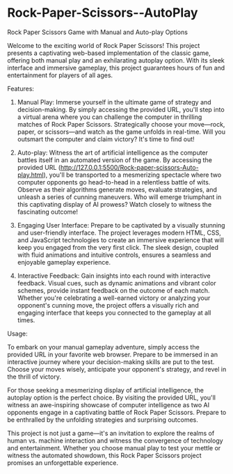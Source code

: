 # Rock-Paper-Scissors--AutoPlay

Rock Paper Scissors Game with Manual and Auto-play Options

Welcome to the exciting world of Rock Paper Scissors! This project presents a captivating web-based implementation of the classic game, offering both manual play and an exhilarating autoplay option. With its sleek interface and immersive gameplay, this project guarantees hours of fun and entertainment for players of all ages.

Features:

1. Manual Play: Immerse yourself in the ultimate game of strategy and decision-making. By simply accessing the provided URL, you'll step into a virtual arena where you can challenge the computer in thrilling matches of Rock Paper Scissors. Strategically choose your move—rock, paper, or scissors—and watch as the game unfolds in real-time. Will you outsmart the computer and claim victory? It's time to find out!

2. Auto-play: Witness the art of artificial intelligence as the computer battles itself in an automated version of the game. By accessing the provided URL (http://127.0.0.1:5500/Rock-paper-scissors-Auto-play.html), you'll be transported to a mesmerizing spectacle where two computer opponents go head-to-head in a relentless battle of wits. Observe as their algorithms generate moves, evaluate strategies, and unleash a series of cunning maneuvers. Who will emerge triumphant in this captivating display of AI prowess? Watch closely to witness the fascinating outcome!

3. Engaging User Interface: Prepare to be captivated by a visually stunning and user-friendly interface. The project leverages modern HTML, CSS, and JavaScript technologies to create an immersive experience that will keep you engaged from the very first click. The sleek design, coupled with fluid animations and intuitive controls, ensures a seamless and enjoyable gameplay experience.

4. Interactive Feedback: Gain insights into each round with interactive feedback. Visual cues, such as dynamic animations and vibrant color schemes, provide instant feedback on the outcome of each match. Whether you're celebrating a well-earned victory or analyzing your opponent's cunning move, the project offers a visually rich and engaging interface that keeps you connected to the gameplay at all times.

Usage:

To embark on your manual gameplay adventure, simply access the provided URL in your favorite web browser. Prepare to be immersed in an interactive journey where your decision-making skills are put to the test. Choose your moves wisely, anticipate your opponent's strategy, and revel in the thrill of victory.

For those seeking a mesmerizing display of artificial intelligence, the autoplay option is the perfect choice. By visiting the provided URL, you'll witness an awe-inspiring showcase of computer intelligence as two AI opponents engage in a captivating battle of Rock Paper Scissors. Prepare to be enthralled by the unfolding strategies and surprising outcomes.

This project is not just a game—it's an invitation to explore the realms of human vs. machine interaction and witness the convergence of technology and entertainment. Whether you choose manual play to test your mettle or witness the automated showdown, this Rock Paper Scissors project promises an unforgettable experience.
